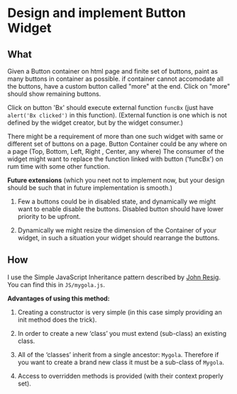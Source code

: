 # Design and implement Button Widget

## What

Given a Button container on html page and finite set of buttons, paint as many buttons in container as possible.
if container cannot accomodate all the buttons, have a custom button called "more" at the end.
Click on "more" should show remaining buttons.

Click on button 'Bx' should execute external function `funcBx` (just have `alert('Bx clicked')` in this function).
(External function is one which is not defined by the widget creator, but by the widget consumer.)

There might be a requirement of more than one such widget with same or different set of buttons on a page.
Button Container could be any where on a page (Top, Bottom, Left, Right , Center, any where)
The consumer of the widget might want to replace the function linked with button ('funcBx') on rum time with some other function.

**Future extensions** (which you neet not to implement now, but your design should be such that in future implementation is smooth.)

1. Few a buttons could be in disabled state, and dynamically we might want to enable disable the buttons. Disabled button should have lower priority to be upfront.

2. Dynamically we might resize the dimension of the Container of your widget, in such a situation your widget should rearrange the buttons.

## How

I use the Simple JavaScript Inheritance pattern described by [John Resig](http://ejohn.org/). You can find this in `JS/mygola.js`.

**Advantages of using this method:**

1. Creating a constructor is very simple (in this case simply providing an init method does the trick).

2. In order to create a new ‘class’ you must extend (sub-class) an existing class.

3. All of the ‘classes’ inherit from a single ancestor: `Mygola`. Therefore if you want to create a brand new class it must be a sub-class of `Mygola`.

4. Access to overridden methods is provided (with their context properly set).



